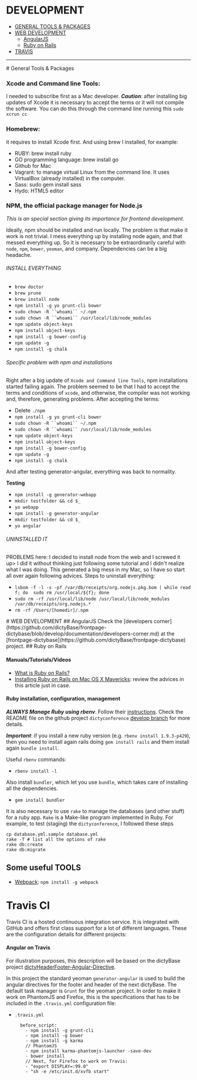 DEVELOPMENT
===

* [GENERAL TOOLS & PACKAGES](#general)
* [WEB DEVELOPMENT](#web)
    - [AngularJS](#angular)
    - [Ruby on Rails](#ruby)
* [TRAVIS](#travis)

---

<a name="general"/>
# General Tools & Packages

### Xcode and Command line Tools: 
I needed to subscribe first as a Mac developer. 
___Caution___: after installing big updates of Xcode it is necessary to accept the terms or it will not compile the software. You can do this through the command line running this `sudo xcrun cc`

### Homebrew: 

it requires to install Xcode first. And using brew I installed, for example:

   * RUBY: brew install ruby
   * GO programming language: brew install go
   * Github for Mac
   * Vagrant: to manage virtual Linux from the command line. It uses VirtualBox (already installed) in the computer.
   * Sass: sudo gem install sass
   * Hydo: HTML5 editor

### NPM, the official package manager for Node.js

_This is an special section giving its importance for frontend development._

Ideally, npm should be installed and run locally. The problem is that make it work is not trivial. I mess everything up by installing node again, and that messed everything up. So it is necessary to be extraordinarily careful with `node`, `npm`, `bower`, `yeoman`, and company. Dependencies can be a big headache.

###### INSTALL EVERYTHING
* `brew doctor`
* `brew prune`
* `brew install node`
* `npm install -g yo grunt-cli bower`
* `sudo chown -R ``whoami`` ~/.npm`
* `sudo chown -R ``whoami`` /usr/local/lib/node_modules`
* `npm update object-keys`
* `npm install object-keys`
* `npm install -g bower-config`
* `npm update -g`
* `npm install -g chalk`

###### Specific problem with npm and installations

Right after a big update of `Xcode and Command line Tools`, npm installations started failing again. The problem seemed to be that I had to accept the terms and conditions of `xcode`, and otherwise, the compiler was not working and, therefore, generating problems. After accepting the terms:

* Delete `./npm`
* `npm install -g yo grunt-cli bower`
* `sudo chown -R ``whoami`` ~/.npm`
* `sudo chown -R ``whoami`` /usr/local/lib/node_modules`
* `npm update object-keys`
* `npm install object-keys`
* `npm install -g bower-config`
* `npm update -g`
* `npm install -g chalk`

And after testing generator-angular, everything was back to normality.

__Testing__

* `npm install -g generator-webapp`
* `mkdir testfolder && cd $_`
* `yo webapp`
* `npm install -g generator-angular`
* `mkdir testfolder && cd $_`
* `yo angular`


###### UNINSTALLED IT

PROBLEMS here: I decided to install node from the web and I screwed it up> I did it without thinking just following some tutorial and I didn't realize what I was doing. This generated a big mess in my Mac, so I have so start all over again following advices. Steps to uninstall everything:

* `lsbom -f -l -s -pf /var/db/receipts/org.nodejs.pkg.bom | while read f; do  sudo rm /usr/local/${f}; done`
* `sudo rm -rf /usr/local/lib/node /usr/local/lib/node_modules /var/db/receipts/org.nodejs.*`
* `rm -rf /Users/[homedir]/.npm`


<a name="web"/>
# WEB DEVELOPMENT

<a name="angular">
## AngularJS
Check the [developers corner](https://github.com/dictyBase/frontpage-dictybase/blob/develop/documentation/developers-corner.md) at the [frontpage-dictybase](https://github.com/dictyBase/frontpage-dictybase) project.

<a name="ruby"/>
## Ruby on Rails

#### Manuals/Tutorials/Videos

* [What is Ruby on Rails?](http://railsapps.github.io/what-is-ruby-rails.html)
* [Installing Ruby on Rails on Mac OS X Mavericks](http://railsapps.github.io/installrubyonrails-mac.html): review the advices in this article just in case.

#### Ruby installation, configuration, management

***ALWAYS Manage Ruby using rbenv***. 
Follow their [instructions](https://github.com/sstephenson/rbenv). Check the README file on the github project `dictyconference` [develop branch](https://github.com/dictyBase/dictyconference/blob/develop/README.md) for more details.

___Important___: if you install a new ruby version (e.g. `rbenv install 1.9.3-p429`), then you need to install again rails doing `gem install rails` and them install again `bundle install`.

Useful `rbenv` commands:

* `rbenv install -l`

Also install `bundler`, which let you use `bundle`, which takes care of installing all the dependencies.

* `gem install bundler`

It is also necessary to use `rake` to manage the databases (and other stuff) for a ruby app. `Rake` is a Make-like program implemented in Ruby. For example, to test (staging) the `dictyconference`, I followed these steps

```
cp database.yml.sample database.yml
rake -T # list all the options of rake
rake db:create
rake db:migrate
```

## Some useful TOOLS

* [Webpack](http://webpack.github.io/docs/what-is-webpack.html): `npm install -g webpack`

<a name="travis"></a>
# Travis CI
Travis CI is a hosted continuous integration service. It is integrated with GitHub and offers first class support for a lot of different languages. These are the configuration details for different projects:

<a name="angular"></a>
#### Angular on Travis

For illustration purposes, this description will be based on the dictyBase project [dictyHeaderFooter-Angular-Directive](https://github.com/dictyBase/dictyHeaderFooter-Angular-Directive).

In this project the standard yeoman `generator-angular` is used to build the angular directives for the footer and header of the next dictyBase. The default task manager is `Grunt` for the yeoman project. In order to make it work on PhantomJS and Firefox, this is the specifications that has to be included in the `.travis.yml` configuration file:

* `.travis.yml`

        before_script:
          - npm install -g grunt-cli
          - npm install -g bower
          - npm install -g karma
          // PhantomJS
          - npm install karma-phantomjs-launcher -save-dev
          - bower install
          // Next, for Firefox to work on Travis:
          - "export DISPLAY=:99.0"
          - "sh -e /etc/init.d/xvfb start"


